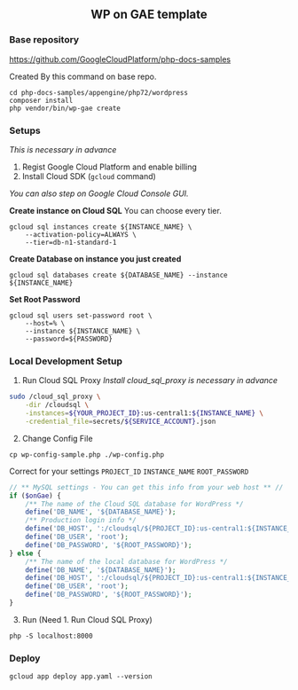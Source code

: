 <div align="center">
  <H2>WP on GAE template</H2>
</div>

### Base repository
https://github.com/GoogleCloudPlatform/php-docs-samples

Created By this command on base repo.
```
cd php-docs-samples/appengine/php72/wordpress
composer install
php vendor/bin/wp-gae create
```

### Setups
*This is necessary in advance*
1. Regist Google Cloud Platform and enable billing
2. Install Cloud SDK (`gcloud` command)


*You can also step on Google Cloud Console GUI.*

**Create instance on Cloud SQL**
You can choose every tier.
```
gcloud sql instances create ${INSTANCE_NAME} \
    --activation-policy=ALWAYS \
    --tier=db-n1-standard-1
```

**Create Database on instance you just created**
```
gcloud sql databases create ${DATABASE_NAME} --instance ${INSTANCE_NAME}
```

**Set Root Password**
```
gcloud sql users set-password root \
    --host=% \
    --instance ${INSTANCE_NAME} \
    --password=${PASSWORD}
```

### Local Development Setup
1. Run Cloud SQL Proxy
*Install cloud_sql_proxy is necessary in advance*
```sh
sudo /cloud_sql_proxy \
    -dir /cloudsql \
    -instances=${YOUR_PROJECT_ID}:us-central1:${INSTANCE_NAME} \
    -credential_file=secrets/${SERVICE_ACCOUNT}.json
```

2. Change Config File
```
cp wp-config-sample.php ./wp-config.php
```

Correct for your settings `PROJECT_ID` `INSTANCE_NAME` `ROOT_PASSWORD`
```php
// ** MySQL settings - You can get this info from your web host ** //
if ($onGae) {
    /** The name of the Cloud SQL database for WordPress */
    define('DB_NAME', '${DATABASE_NAME}');
    /** Production login info */
    define('DB_HOST', ':/cloudsql/${PROJECT_ID}:us-central1:${INSTANCE_NAME}');
    define('DB_USER', 'root');
    define('DB_PASSWORD', '${ROOT_PASSWORD}');
} else {
    /** The name of the local database for WordPress */
    define('DB_NAME', '${DATABASE_NAME}');
    define('DB_HOST', ':/cloudsql/${PROJECT_ID}:us-central1:${INSTANCE_NAME}');
    define('DB_USER', 'root');
    define('DB_PASSWORD', '${ROOT_PASSWORD}');
}
```

3. Run (Need 1. Run Cloud SQL Proxy)
```
php -S localhost:8000
```

### Deploy
```
gcloud app deploy app.yaml --version
```